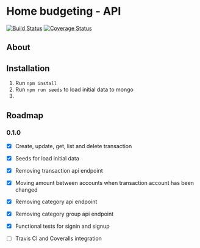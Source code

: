 # Home budgeting - API
[![Build Status](https://travis-ci.org/krybc/budget-api.svg?branch=master)](https://travis-ci.org/kamil-rybczynski/budget-api)
[![Coverage Status](https://coveralls.io/repos/github/krybc/budget-api/badge.svg)](https://coveralls.io/github/kamil-rybczynski/budget-api)

## About

## Installation

1. Run `npm install`
2. Run `npm run seeds` to load initial data to mongo
3. 


## Roadmap

### 0.1.0

- [x] Create, update, get, list and delete transaction
- [x] Seeds for load initial data
- [x] Removing transaction api endpoint
- [x] Moving amount between accounts when transaction account has been changed
- [x] Removing category api endpoint
- [x] Removing category group api endpoint
- [x] Functional tests for signin and signup
- [ ] Travis CI and Coveralls integration

